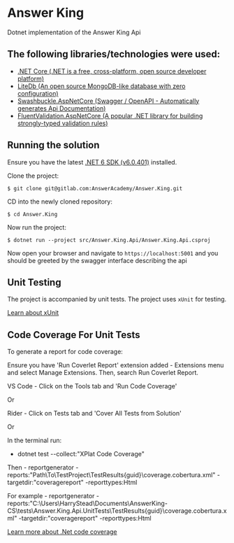 # Answer King
Dotnet implementation of the Answer King Api

## The following libraries/technologies were used:
* [.NET Core (.NET is a free, cross-platform, open source developer platform)](https://dot.net)
* [LiteDb (An open source MongoDB-like database with zero configuration)](https://www.litedb.org/)
* [Swashbuckle.AspNetCore (Swagger / OpenAPI - Automatically generates Api Documentation)](https://github.com/domaindrivendev/Swashbuckle.AspNetCore)
* [FluentValidation.AspNetCore (A popular .NET library for building strongly-typed validation rules)](https://fluentvalidation.net/)

## Running the solution

Ensure you have the latest [.NET 6 SDK (v6.0.401)](https://www.microsoft.com/net/download/) installed.

Clone the project:

`$ git clone git@gitlab.com:AnswerAcademy/Answer.King.git`

CD into the newly cloned repository:

`$ cd Answer.King`

Now run the project:

`$ dotnet run --project src/Answer.King.Api/Answer.King.Api.csproj`

Now open your browser and navigate to `https://localhost:5001` and you should be greeted by the swagger interface describing the api


## Unit Testing

The project is accompanied by unit tests. The project uses `xUnit` for testing.

[Learn about xUnit](https://xunit.github.io/)

## Code Coverage For Unit Tests 

To generate a report for code coverage: 

Ensure you have 'Run Coverlet Report' extension added -  Extensions menu and select Manage Extensions. Then, search Run Coverlet Report.

VS Code - Click on the Tools tab and 'Run Code Coverage'

Or 

Rider - Click on Tests tab and 'Cover All Tests from Solution'

Or 

In the terminal run: 

- dotnet test --collect:"XPlat Code Coverage"

Then - reportgenerator -reports:"Path\To\TestProject\TestResults\{guid}\coverage.cobertura.xml" -targetdir:"coveragereport" -reporttypes:Html

For example - reportgenerator -reports:"C:\Users\HarryStead\Documents\AnswerKing-CS\tests\Answer.King.Api.UnitTests\TestResults\{guid}\coverage.cobertura.xml" -targetdir:"coveragereport" -reporttypes:Html

[Learn more about .Net code coverage](https://learn.microsoft.com/en-us/dotnet/core/testing/unit-testing-code-coverage?tabs=windows)



